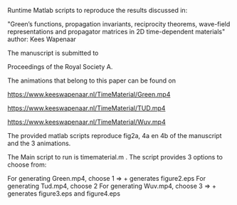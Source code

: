 Runtime Matlab scripts to reproduce the results discussed in:

"Green’s functions, propagation invariants, reciprocity theorems, wave-field representations and propagator matrices in 2D time-dependent materials"
author: Kees Wapenaar

The manuscript is submitted to 

Proceedings of the Royal Society A.


The animations that belong to this paper can be found on

https://www.keeswapenaar.nl/TimeMaterial/Green.mp4

https://www.keeswapenaar.nl/TimeMaterial/TUD.mp4

https://www.keeswapenaar.nl/TimeMaterial/Wuv.mp4

The provided matlab scripts reproduce fig2a, 4a en 4b of the manuscript and the 3 animations.

The Main script to run is timematerial.m . The script provides 3 options to choose from:

For generating Green.mp4, choose 1   => + generates figure2.eps
For generating Tud.mp4, choose 2
For generating Wuv.mp4, choose 3   => + generates figure3.eps and figure4.eps




